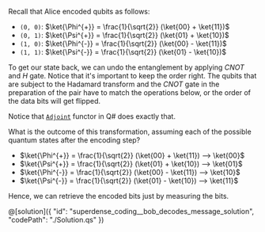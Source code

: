 Recall that Alice encoded qubits as follows:

- `(0, 0)`: $\ket{\Phi^{+}} = \frac{1}{\sqrt{2}} (\ket{00} + \ket{11})$
- `(0, 1)`: $\ket{\Psi^{+}} = \frac{1}{\sqrt{2}} (\ket{01} + \ket{10})$
- `(1, 0)`: $\ket{\Phi^{-}} = \frac{1}{\sqrt{2}} (\ket{00} - \ket{11})$
- `(1, 1)`: $\ket{\Psi^{-}} = \frac{1}{\sqrt{2}} (\ket{01} - \ket{10})$

To get our state back, we can undo the entanglement by applying $CNOT$ and $H$ gate.
Notice that it's important to keep the order right. The qubits that are subject to the Hadamard transform and the $CNOT$ gate in the preparation of the pair have to match the operations below, or the order of the data bits will get flipped.

Notice that [`Adjoint`](https://learn.microsoft.com/azure/quantum/user-guide/language/expressions/functorapplication#adjoint-functor) functor in Q# does exactly that.
  
What is the outcome of this transformation, assuming each of the possible quantum states after the encoding step?

- $\ket{\Phi^{+}} = \frac{1}{\sqrt{2}} (\ket{00} + \ket{11}) --> \ket{00}$
- $\ket{\Psi^{+}} = \frac{1}{\sqrt{2}} (\ket{01} + \ket{10}) --> \ket{01}$
- $\ket{\Phi^{-}} = \frac{1}{\sqrt{2}} (\ket{00} - \ket{11}) --> \ket{10}$
- $\ket{\Psi^{-}} = \frac{1}{\sqrt{2}} (\ket{01} - \ket{10}) --> \ket{11}$

Hence, we can retrieve the encoded bits just by measuring the bits.

@[solution]({
    "id": "superdense_coding__bob_decodes_message_solution",
    "codePath": "./Solution.qs"
})
